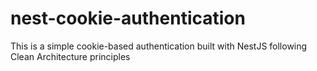 # nest-cookie-authentication
This is a simple cookie-based authentication built with NestJS following Clean Architecture principles
